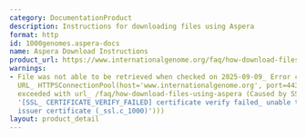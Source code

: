```yaml
---
category: DocumentationProduct
description: Instructions for downloading files using Aspera
format: http
id: 1000genomes.aspera-docs
name: Aspera Download Instructions
product_url: https://www.internationalgenome.org/faq/how-download-files-using-aspera
warnings:
- File was not able to be retrieved when checked on 2025-09-09_ Error connecting to
  URL_ HTTPSConnectionPool(host='www.internationalgenome.org', port=443)_ Max retries
  exceeded with url_ /faq/how-download-files-using-aspera (Caused by SSLError(SSLCertVerificationError(1,
  '[SSL_ CERTIFICATE_VERIFY_FAILED] certificate verify failed_ unable to get local
  issuer certificate (_ssl.c_1000)')))
layout: product_detail
---
```

